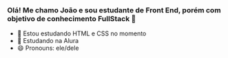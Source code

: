 ### Olá! Me chamo João e sou estudante de Front End, porém com objetivo de conhecimento FullStack 🤯

- 🔭 Estou estudando HTML e CSS no momento
- 🌱 Estudando na Alura
- 😄 Pronouns: ele/dele

<link rel="stylesheet" href="https://cdn.jsdelivr.net/gh/devicons/devicon@v2.15.1/devicon.min.css">

<div>
  <i class="devicon-css3-plain-wordmark colored"></i>
  <i class="devicon-html5-plain-wordmark colored"></i>
</div>
                
